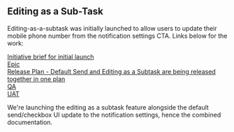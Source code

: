 ## Editing as a Sub-Task

Editing-as-a-subtask was initially launched to allow users to update their mobile phone number from the notification settings CTA. Links below for the work: 
<p>
  
[Initiative brief for initial launch](https://github.com/department-of-veterans-affairs/va.gov-team/blob/master/products/identity-personalization/profile/editing-as-a-subtask/mobile-phone-edit-flow/README.md)
<br>[Epic](https://github.com/department-of-veterans-affairs/va.gov-team/issues/49319)
<br>[Release Plan - Default Send and Editing as a Subtask are being released together in one plan ](https://github.com/department-of-veterans-affairs/va.gov-team/blob/master/products/identity-personalization/profile/notification-preferences/default-send/releasePlan/defaultSendReleasePlan.md)
<br>[QA](https://github.com/department-of-veterans-affairs/va.gov-team/tree/master/products/identity-personalization/profile/notification-preferences/default-send/QA)
<br>[UAT](https://github.com/department-of-veterans-affairs/va.gov-team/tree/master/products/identity-personalization/profile/Research/2023-09-UAT-edit-as-subtask-default-send-checkbox-ui)
</p>

We're launching the editing as a subtask feature alongside the default send/checkbox UI update to the notification settings, hence the combined documentation. 
